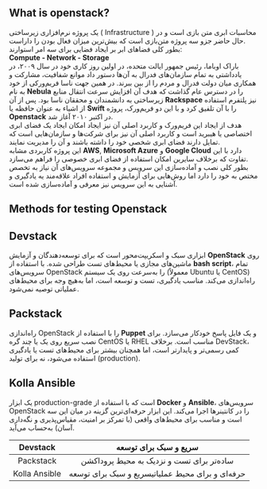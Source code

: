 
## What is openstack?
یک پروژه نرم‌افزاری زیرساختی ( Infrastructure ) محاسبات ابری متن بازی است و در حال حاضر جزو سه پروژه متن‌بازی است که بیش‌ترین میزان فعال بودن را داراست.  
بطور کلی فضا‌های ابر بر ایجاد فضایی برای سه امر استوارند:  
**Compute - Network - Storage**  
باراک اوباما، رئیس جمهور ایالت متحده، در اولین روز کاری خود در سال ۲۰۰۹، در یادداشتی به تمام سازمان‌های فدرال  به آن‌ها دستور داد موانع شفافیت، مشارکت و همکاری میان دولت فدرال و مردم را از بین ببرند. در همین جهت ناسا فریم‌ورکی از خود به نام **Nebula** را در دسترس عام گذاشت که هدف آن افزایش سرعت انتقال منابع زیرساختی به دانشمندان و محققان ناسا بود. پس از آن **Rackspace** نیز پلتفرم استفاده از اشیاء به عنوان حافظه یا **Swift** را با آن تلفیق کرد و با این دو فریم‌ورک، پروژه **Openstack** در اکتبر ۲۰۱۰ آغاز شد.  
هدف از ایجاد این فریم‌ورک و کاربرد اصلی آن نیز ایجاد امکان ایجاد یک فضای ابری اختصاصی یا هیبرید است و کاربرد اصلی آن نیز برای شرکت‌ها و سازمان‌هایی است که تمایل دارند فضای ابری شخصی خود را داشته باشند و آن را مدیریت نمایند.  
این پروژه کاربردی مشابه **AWS**, **Microsoft Azure** و **Google Cloud** دارد با این تفاوت که برخلاف سایرین امکان استفاده از فضای ابری خصوصی را فراهم می‌سازد.  
بطور کلی نصب و آماده‌سازی این سرویس و مجموعه سرویس‌های آن نیاز به تخصص مختص به خود را دارد اما روش‌هایی برای آزمایش و استفاده افراد علاقه‌مند یه یادگیری و آشنایی به این سرویس نیز معرفی و آماده‌سازی شده است.  
## Methods for testing Openstack
## Devstack
ابزاری سبک و اسکریپت‌محور است که برای توسعه‌دهندگان و آزمایش **OpenStack** روی ماشین‌های مجازی یا محیط‌های تست طراحی شده. با استفاده از **bash script**، تمام سرویس‌های OpenStack را به‌سرعت روی یک سیستم (معمولاً Ubuntu یا CentOS) راه‌اندازی می‌کند. مناسب یادگیری، تست و توسعه است، اما به‌هیچ وجه برای محیط‌های عملیاتی توصیه نمی‌شود.  
## Packstack
 راه‌اندازی OpenStack را با استفاده از **Puppet** و یک فایل پاسخ خودکار می‌سازد. برای نصب سریع روی یک یا چند گره CentOS یا RHEL مناسب است. برخلاف DevStack، کمی رسمی‌تر و پایدارتر است، اما همچنان بیشتر برای محیط‌های تست یا یادگیری استفاده می‌شود، نه برای تولید (production).  
## Kolla Ansible
یک ابزار production-grade است که با استفاده از **Docker** و **Ansible**، سرویس‌های OpenStack را در کانتینرها اجرا می‌کند. این ابزار حرفه‌ای‌ترین گزینه در میان این سه است و مناسب برای محیط‌های واقعی (با تمرکز بر امنیت، مقیاس‌پذیری و نگه‌داری آسان) به‌حساب می‌آید.  

|   Devstack    |              سریع و سبک برای توسعه               |
| :-----------: | :----------------------------------------------: |
|   Packstack   |    ساده‌تر برای تست و نزدیک به محیط پروداکشن     |
| Kolla Ansible | حرفه‌ای و برای محیط عملیاتیسریع و سبک برای توسعه |
